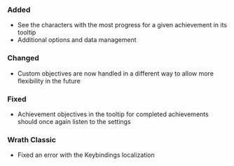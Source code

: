 <p><h3>Added</h3></p>
<ul>
<li>See the characters with the most progress for a given achievement in its tooltip</li>
<li>Additional options and data management</li>
</ul>
<p><h3>Changed</h3></p>
<ul>
<li>Custom objectives are now handled in a different way to allow more flexibility in the future</li>
</ul>
<p><h3>Fixed</h3></p>
<ul>
<li>Achievement objectives in the tooltip for completed achievements should once again listen to the settings</li>
</ul>
<p><h3>Wrath Classic</h3></p>
<ul>
<li>Fixed an error with the Keybindings localization</li>
</ul>
